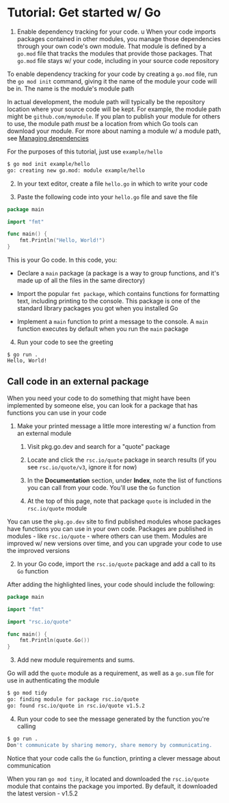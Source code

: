 # Tutorial: Get started w/ Go

1. Enable dependency tracking for your code.
u
When your code imports packages contained in other modules, you manage those dependencies through your own code's own module. That module is defined by a `go.mod` file that tracks the modules that provide those packages. That `go.mod` file stays w/ your code, including in your source code repository

To enable dependency tracking for your code by creating a `go.mod` file, run the `go mod init` command, giving it the name of the module your code will be in. The name is the module's module path

In actual development, the module path will typically be the repository location where your source code will be kept. For example, the module path might be `github.com/mymodule`. If you plan to publish your module for others to use, the module path *must* be a location from which Go tools can download your module. For more about naming a module w/ a module path, see [Managing dependencies](https://golang.org/doc/modules/managing-dependencies#naming_module)

For the purposes of this tutorial, just use `example/hello`

```zsh
$ go mod init example/hello
go: creating new go.mod: module example/hello
```

2. In your text editor, create a file `hello.go` in which to write your code

3. Paste the following code into your `hello.go` file and save the file

```go
package main

import "fmt"

func main() {
    fmt.Println("Hello, World!")
}
```

This is your Go code. In this code, you:

* Declare a `main` package (a package is a way to group functions, and it's made up of all the files in the same directory)

* Import the popular `fmt package`, which contains functions for formatting text, including printing to the console. This package is one of the standard library packages you got when you installed Go

* Implement a `main` function to print a message to the console. A `main` function executes by default when you run the `main` package

4. Run your code to see the greeting

```
$ go run .
Hello, World!
```

## Call code in an external package

When you need your code to do something that might have been implemented by someone else, you can look for a package that has functions you can use in your code

1. Make your printed message a little more interesting w/ a function from an external module

    1. Visit pkg.go.dev and search for a "quote" package

    2. Locate and click the `rsc.io/quote` package in search results (if you see `rsc.io/quote/v3`, ignore it for now)

    3. In the **Documentation** section, under **Index**, note the list of functions you can call from your code. You'll use the `Go` function

    4. At the top of this page, note that package `quote` is included in the `rsc.io/quote` module

You can use the `pkg.go.dev` site to find published modules whose packages have functions you can use in your own code. Packages are published in modules - like `rsc.io/quote` - where others can use them. Modules are improved w/ new versions over time, and you can upgrade your code to use the improved versions

2. In your Go code, import the `rsc.io/quote` package and add a call to its `Go` function

After adding the highlighted lines, your code should include the following:

```go
package main

import "fmt"

import "rsc.io/quote"

func main() {
    fmt.Println(quote.Go())
}
```

3. Add new module requirements and sums.

Go will add the `quote` module as a requirement, as well as a `go.sum` file for use in authenticating the module

```zsh
$ go mod tidy
go: finding module for package rsc.io/quote
go: found rsc.io/quote in rsc.io/quote v1.5.2
```

4. Run your code to see the message generated by the function you're calling

```zsh
$ go run .
Don't communicate by sharing memory, share memory by communicating.
```

Notice that your code calls the `Go` function, printing a clever message about communication

When you ran `go mod tiny`, it located and downloaded the `rsc.io/quote` module that contains the package you imported. By default, it downloaded the latest version - v1.5.2
